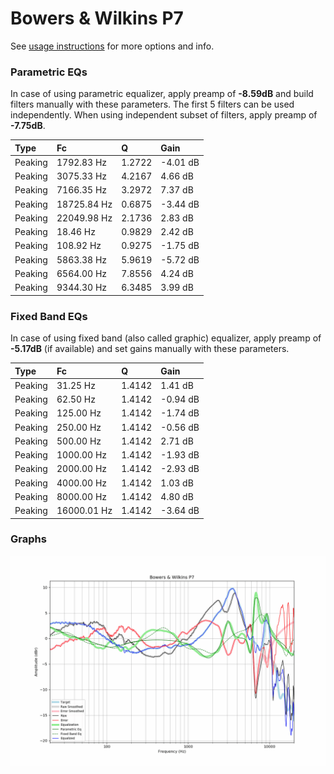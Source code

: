 # Bowers & Wilkins P7
See [usage instructions](https://github.com/jaakkopasanen/AutoEq#usage) for more options and info.

### Parametric EQs
In case of using parametric equalizer, apply preamp of **-8.59dB** and build filters manually
with these parameters. The first 5 filters can be used independently.
When using independent subset of filters, apply preamp of **-7.75dB**.

| Type    | Fc          |      Q | Gain     |
|:--------|:------------|:-------|:---------|
| Peaking | 1792.83 Hz  | 1.2722 | -4.01 dB |
| Peaking | 3075.33 Hz  | 4.2167 | 4.66 dB  |
| Peaking | 7166.35 Hz  | 3.2972 | 7.37 dB  |
| Peaking | 18725.84 Hz | 0.6875 | -3.44 dB |
| Peaking | 22049.98 Hz | 2.1736 | 2.83 dB  |
| Peaking | 18.46 Hz    | 0.9829 | 2.42 dB  |
| Peaking | 108.92 Hz   | 0.9275 | -1.75 dB |
| Peaking | 5863.38 Hz  | 5.9619 | -5.72 dB |
| Peaking | 6564.00 Hz  | 7.8556 | 4.24 dB  |
| Peaking | 9344.30 Hz  | 6.3485 | 3.99 dB  |

### Fixed Band EQs
In case of using fixed band (also called graphic) equalizer, apply preamp of **-5.17dB**
(if available) and set gains manually with these parameters.

| Type    | Fc          |      Q | Gain     |
|:--------|:------------|:-------|:---------|
| Peaking | 31.25 Hz    | 1.4142 | 1.41 dB  |
| Peaking | 62.50 Hz    | 1.4142 | -0.94 dB |
| Peaking | 125.00 Hz   | 1.4142 | -1.74 dB |
| Peaking | 250.00 Hz   | 1.4142 | -0.56 dB |
| Peaking | 500.00 Hz   | 1.4142 | 2.71 dB  |
| Peaking | 1000.00 Hz  | 1.4142 | -1.93 dB |
| Peaking | 2000.00 Hz  | 1.4142 | -2.93 dB |
| Peaking | 4000.00 Hz  | 1.4142 | 1.03 dB  |
| Peaking | 8000.00 Hz  | 1.4142 | 4.80 dB  |
| Peaking | 16000.01 Hz | 1.4142 | -3.64 dB |

### Graphs
![](./Bowers%20&%20Wilkins%20P7.png)